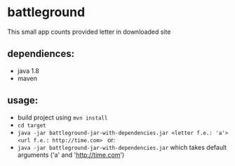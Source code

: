 # battleground
This small app counts provided letter in downloaded site

## dependiences:
- java 1.8
- maven

## usage:
- build project using ```mvn install```
- ```cd target```
- ```java -jar battleground-jar-with-dependencies.jar <letter f.e.: 'a'> <url f.e.: http://time.com> ```
or:
- ```java -jar battleground-jar-with-dependencies.jar``` which takes default arguments ('a' and 'http://time.com')
